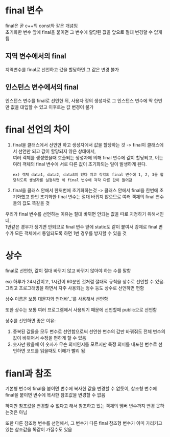 # final 변수
final은 곧 c++의 const와 같은 개념임<br>
초기화한 변수 앞에 final을 붙이면 그 변수에 할당된 값을 앞으로 절대 변경할 수 없게 됨<br>

## 지역 변수에서의 final
지역변수를 final로 선언하고 값을 할당하면 그 값은 변경 불가

## 인스턴스 변수에서의 final
인스턴스 변수를 final로 선언한 뒤, 사용자 정의 생성자로 그 인스턴스 변수에 딱 한번만 값을 대입할 수 있고 이후로는 값 변경이 불가


# final 선언의 차이

1. final을 클래스에서 선언만 하고 생성자에서 값을 할당하는 것 
   -> final이 클래스에서 선언만 되고 값이 할당되지 않은 상태에서, <br>
      여러 객체를 생성했을때 호출되는 생성자에 의해 final 변수에 값이 할당되고, 이는 여러 객체의 final 변수에 서로 다른 값이 초기화되는 일이 발생하게 된다.
    
    ``` 
    ex) 객체 data1, data2, data3이 있다 치고 각각의 final 변수에 1, 2, 3을 할당하도록 생성자를 설정하면 세 final 변수에 각각 다른 값이 들어감
    ```
   
2. final을 클래스 안에서 한꺼번에 초기화하는것
   -> 클래스 안에서 final을 한번에 초기화했고 한번 초기화한 final 변수는 절대 바뀌지 않으므로 여러 객체의 final 변수들의 값도 똑같을 것


우리가 final 변수를 선언하는 이유는 절대 바뀌면 안되는 값을 따로 지정하기 위해서인데, <br>
1번같은 경우가 생기면 안되므로 final 변수 앞에 static도 같이 붙여서 강제로 final 변수가 모든 객체에서 통일되도록 하면 1번 경우를 방지할 수 있을 것

# 상수
final로 선언한, 값이 절대 바뀌지 않고 바뀌지 않아야 하는 수를 말함

ex) 하루가 24시간이고, 1시간이 60분인 것처럼 절대적 규칙을 상수로 선언할 수 있음. 그리고 프로그래밍을 하면서 자주 사용되는 정수 등도 상수로 선언하면 편함

상수 이름은 보통 대문자와 언더바'_'를 사용해서 선언함

또한 상수는 보통 여러 프로그램에서 사용되기 때문에 선언할때 public으로 선언함

상수를 선언하면 좋은 이유: 
1. 중복된 값들을 모두 변수로 선언함으로써 선언한 변수의 값만 바꿔줘도 전체 변수의 값이 바뀌어서 수정을 편하게 할 수 있음
2. 숫자만 봤을때 이 숫자가 무슨 의미인지를 모르지만 특정 의미를 내포한 변수로 선언하면 코드를 읽을때도 이해가 빨리 됨

# fianl과 참조
기본형 변수에 final을 붙이면 변수에 복사한 값을 변경할 수 없듯이,
참조형 변수에 final을 붙이면 변수에 복사한 참조값을 변경할 수 없음

하지만 참조값을 변경할 수 없다고 해서 참조하고 있는 객체의 멤버 변수까지 변경 못하는것은 아님

또한 다른 참조형 변수를 선언해서, 그 변수가 다른 final 참조형 변수가 이미 가리키고 있는 참조값을 똑같이 가질수도 있음